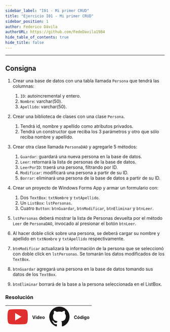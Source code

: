 ```yaml
---
sidebar_label: "I01 - Mi primer CRUD"
title: "Ejercicio I01 - Mi primer CRUD"
sidebar_position: 1
author: Federico Dávila
authorURL: https://github.com/FedeDavila1984
hide_table_of_contents: true
hide_title: false
---
```

---

## Consigna
1. Crear una base de datos con una tabla llamada `Persona` que tendrá las columnas:
   1. `ID`: autoincremental y entero.
   2. `Nombre`: varchar(50).
   3. `Apellido`: varchar(50).


2. Crear una biblioteca de clases con una clase `Persona`.
   1. Tendrá id, nombre y apellido como atributos privados.
   2. Tendrá un constructor que reciba los 3 parámetros y otro que sólo reciba nombre y apellido.

3. Crear otra clase llamada `PersonaDAO` y agregarle 5 métodos:
   1. `Guardar`: guardará una nueva persona en la base de datos.
   2. `Leer`: retornará la lista de personas de la base de datos.
   3. `LeerPorID`: traerá una persona, filtrando por ID.
   4. `Modificar`: modificará una persona a partir de su ID.
   5. `Borrar`: eliminará una persona de la base de datos a partir de su ID.

4. Crear un proyecto de Windows Forms App y armar un formulario con:
   1. Dos `TextBox`: `txtNombre` y `txtApellido`.
   2. Un `ListBox`: `lstPersonas`.
   3. Cuatro `Button`: `btnGuardar`, `btnModificar`, `btnEliminar` y `btnLeer`.

5. `lstPersonas` deberá mostrar la lista de Personas devuelta por el método `Leer` de `PersonaDAO`, invocado al presionar el botón `btnLeer`.

6. Al hacer doble click sobre una persona, se deberá cargar su nombre y apellido en `txtNombre` y `txtApellido` respectivamente.

7. `btnModificar` actualizará la información de la persona que se seleccionó con doble click en `lstPersonas`. Se tomarán los datos modificados de los `TextBox`.
 
8. `btnGuardar` agregará una persona en la base de datos tomando sus datos de los `TextBox`.

9. `btnEliminar` borrará de la base a la persona seleccionada en el ListBox.


### Resolución
| ![img](/base/youtube.svg) | Video | ![img](/base/github.svg) | Código |
| :-----------------------: | :---: | :----------------------: | :----: |